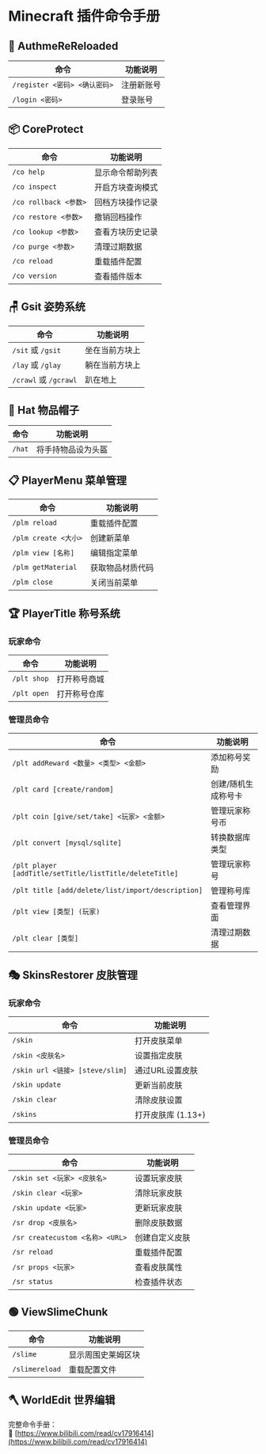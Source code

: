 # Minecraft 插件命令手册

## 🔐 AuthmeReReloaded
| 命令 | 功能说明 |
|------|----------|
| `/register <密码> <确认密码>` | 注册新账号 |
| `/login <密码>` | 登录账号 |

## 📦 CoreProtect
| 命令 | 功能说明 |
|------|----------|
| `/co help` | 显示命令帮助列表 |
| `/co inspect` | 开启方块查询模式 |
| `/co rollback <参数>` | 回档方块操作记录 |
| `/co restore <参数>` | 撤销回档操作 |
| `/co lookup <参数>` | 查看方块历史记录 |
| `/co purge <参数>` | 清理过期数据 |
| `/co reload` | 重载插件配置 |
| `/co version` | 查看插件版本 |

## 🪑 Gsit 姿势系统
| 命令 | 功能说明 |
|------|----------|
| `/sit` 或 `/gsit` | 坐在当前方块上 |
| `/lay` 或 `/glay` | 躺在当前方块上 |
| `/crawl` 或 `/gcrawl` | 趴在地上 |

## 🎩 Hat 物品帽子
| 命令 | 功能说明 |
|------|----------|
| `/hat` | 将手持物品设为头盔 |

## 📋 PlayerMenu 菜单管理
| 命令 | 功能说明 |
|------|----------|
| `/plm reload` | 重载插件配置 |
| `/plm create <大小>` | 创建新菜单 |
| `/plm view [名称]` | 编辑指定菜单 |
| `/plm getMaterial` | 获取物品材质代码 |
| `/plm close` | 关闭当前菜单 |

## 🏆 PlayerTitle 称号系统
### 玩家命令
| 命令 | 功能说明 |
|------|----------|
| `/plt shop` | 打开称号商城 |
| `/plt open` | 打开称号仓库 |

### 管理员命令
| 命令 | 功能说明 |
|------|----------|
| `/plt addReward <数量> <类型> <金额>` | 添加称号奖励 |
| `/plt card [create/random]` | 创建/随机生成称号卡 |
| `/plt coin [give/set/take] <玩家> <金额>` | 管理玩家称号币 |
| `/plt convert [mysql/sqlite]` | 转换数据库类型 |
| `/plt player [addTitle/setTitle/listTitle/deleteTitle]` | 管理玩家称号 |
| `/plt title [add/delete/list/import/description]` | 管理称号库 |
| `/plt view [类型] (玩家)` | 查看管理界面 |
| `/plt clear [类型]` | 清理过期数据 |

## 🎭 SkinsRestorer 皮肤管理
### 玩家命令
| 命令 | 功能说明 |
|------|----------|
| `/skin` | 打开皮肤菜单 |
| `/skin <皮肤名>` | 设置指定皮肤 |
| `/skin url <链接> [steve/slim]` | 通过URL设置皮肤 |
| `/skin update` | 更新当前皮肤 |
| `/skin clear` | 清除皮肤设置 |
| `/skins` | 打开皮肤库 (1.13+) |

### 管理员命令
| 命令 | 功能说明 |
|------|----------|
| `/skin set <玩家> <皮肤名>` | 设置玩家皮肤 |
| `/skin clear <玩家>` | 清除玩家皮肤 |
| `/skin update <玩家>` | 更新玩家皮肤 |
| `/sr drop <皮肤名>` | 删除皮肤数据 |
| `/sr createcustom <名称> <URL>` | 创建自定义皮肤 |
| `/sr reload` | 重载插件配置 |
| `/sr props <玩家>` | 查看皮肤属性 |
| `/sr status` | 检查插件状态 |

## 🟢 ViewSlimeChunk
| 命令 | 功能说明 |
|------|----------|
| `/slime` | 显示周围史莱姆区块 |
| `/slimereload` | 重载配置文件 |

## 🪓 WorldEdit 世界编辑
完整命令手册：  
🔗 [https://www.bilibili.com/read/cv17916414](https://www.bilibili.com/read/cv17916414)